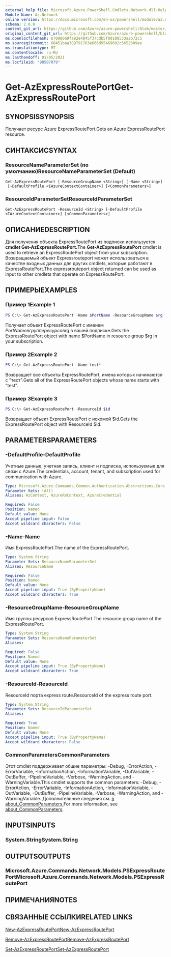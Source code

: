 ```yaml
---
external help file: Microsoft.Azure.PowerShell.Cmdlets.Network.dll-Help.xml
Module Name: Az.Network
online version: https://docs.microsoft.com/en-us/powershell/module/az.network/get-azexpressrouteport
schema: 2.0.0
content_git_url: https://github.com/Azure/azure-powershell/blob/master/src/Network/Network/help/Get-AzExpressRoutePort.md
original_content_git_url: https://github.com/Azure/azure-powershell/blob/master/src/Network/Network/help/Get-AzExpressRoutePort.md
ms.openlocfilehash: 670880a9fa82e4845f37cdb5f0d108533a2b72c5
ms.sourcegitcommit: 68451baa389791703e666d95469602c5652609ee
ms.translationtype: MT
ms.contentlocale: ru-RU
ms.lasthandoff: 01/05/2021
ms.locfileid: "98507079"
---
```

# <span data-ttu-id="4b0bc-101">Get-AzExpressRoutePort</span><span class="sxs-lookup"><span data-stu-id="4b0bc-101">Get-AzExpressRoutePort</span></span>

## <span data-ttu-id="4b0bc-102">SYNOPSIS</span><span class="sxs-lookup"><span data-stu-id="4b0bc-102">SYNOPSIS</span></span>
<span data-ttu-id="4b0bc-103">Получает ресурс Azure ExpressRoutePort.</span><span class="sxs-lookup"><span data-stu-id="4b0bc-103">Gets an Azure ExpressRoutePort resource.</span></span>

## <span data-ttu-id="4b0bc-104">СИНТАКСИС</span><span class="sxs-lookup"><span data-stu-id="4b0bc-104">SYNTAX</span></span>

### <span data-ttu-id="4b0bc-105">ResourceNameParameterSet (по умолчанию)</span><span class="sxs-lookup"><span data-stu-id="4b0bc-105">ResourceNameParameterSet (Default)</span></span>
```
Get-AzExpressRoutePort [-ResourceGroupName <String>] [-Name <String>]
 [-DefaultProfile <IAzureContextContainer>] [<CommonParameters>]
```

### <span data-ttu-id="4b0bc-106">ResourceIdParameterSet</span><span class="sxs-lookup"><span data-stu-id="4b0bc-106">ResourceIdParameterSet</span></span>
```
Get-AzExpressRoutePort -ResourceId <String> [-DefaultProfile <IAzureContextContainer>] [<CommonParameters>]
```

## <span data-ttu-id="4b0bc-107">ОПИСАНИЕ</span><span class="sxs-lookup"><span data-stu-id="4b0bc-107">DESCRIPTION</span></span>
<span data-ttu-id="4b0bc-108">Для получения объекта ExpressRoutePort из подписки используется **cmdlet Get-AzExpressRoutePort.**</span><span class="sxs-lookup"><span data-stu-id="4b0bc-108">The **Get-AzExpressRoutePort** cmdlet is used to retrieve an ExpressRoutePort object from your subscription.</span></span> <span data-ttu-id="4b0bc-109">Возвращаемый объект Expressrouteport может использоваться в качестве входных данных для других cmdlets, которые работают в ExpressRoutePort.</span><span class="sxs-lookup"><span data-stu-id="4b0bc-109">The expressrouteport object returned can be used as input to other cmdlets that operate on ExpressRoutePort.</span></span>

## <span data-ttu-id="4b0bc-110">ПРИМЕРЫ</span><span class="sxs-lookup"><span data-stu-id="4b0bc-110">EXAMPLES</span></span>

### <span data-ttu-id="4b0bc-111">Пример 1</span><span class="sxs-lookup"><span data-stu-id="4b0bc-111">Example 1</span></span>
```powershell
PS C:\> Get-AzExpressRoutePort -Name $PortName -ResourceGroupName $rg
```

<span data-ttu-id="4b0bc-112">Получает объект ExpressRoutePort с именем $PortName в группе ресурсов$rg в вашей подписке.</span><span class="sxs-lookup"><span data-stu-id="4b0bc-112">Gets the ExpressRoutePort object with name $PortName in resource group $rg in your subscription.</span></span>

### <span data-ttu-id="4b0bc-113">Пример 2</span><span class="sxs-lookup"><span data-stu-id="4b0bc-113">Example 2</span></span>
```powershell
PS C:\> Get-AzExpressRoutePort -Name test*
```

<span data-ttu-id="4b0bc-114">Возвращает все объекты ExpressRoutePort, имена которых начинаются с "тест".</span><span class="sxs-lookup"><span data-stu-id="4b0bc-114">Gets all of the ExpressRoutePort objects whose name starts with "test".</span></span>

### <span data-ttu-id="4b0bc-115">Пример 3</span><span class="sxs-lookup"><span data-stu-id="4b0bc-115">Example 3</span></span>
```powershell
PS C:\> Get-AzExpressRoutePort -ResourceId $id
```

<span data-ttu-id="4b0bc-116">Возвращает объект ExpressRoutePort с искомой $id.</span><span class="sxs-lookup"><span data-stu-id="4b0bc-116">Gets the ExpressRoutePort object with ResourceId $id.</span></span> 

## <span data-ttu-id="4b0bc-117">PARAMETERS</span><span class="sxs-lookup"><span data-stu-id="4b0bc-117">PARAMETERS</span></span>

### <span data-ttu-id="4b0bc-118">-DefaultProfile</span><span class="sxs-lookup"><span data-stu-id="4b0bc-118">-DefaultProfile</span></span>
<span data-ttu-id="4b0bc-119">Учетные данные, учетная запись, клиент и подписка, используемые для связи с Azure.</span><span class="sxs-lookup"><span data-stu-id="4b0bc-119">The credentials, account, tenant, and subscription used for communication with Azure.</span></span>

```yaml
Type: Microsoft.Azure.Commands.Common.Authentication.Abstractions.Core.IAzureContextContainer
Parameter Sets: (All)
Aliases: AzContext, AzureRmContext, AzureCredential

Required: False
Position: Named
Default value: None
Accept pipeline input: False
Accept wildcard characters: False
```

### <span data-ttu-id="4b0bc-120">-Name</span><span class="sxs-lookup"><span data-stu-id="4b0bc-120">-Name</span></span>
<span data-ttu-id="4b0bc-121">Имя ExpressRoutePort.</span><span class="sxs-lookup"><span data-stu-id="4b0bc-121">The name of the ExpressRoutePort.</span></span>

```yaml
Type: System.String
Parameter Sets: ResourceNameParameterSet
Aliases: ResourceName

Required: False
Position: Named
Default value: None
Accept pipeline input: True (ByPropertyName)
Accept wildcard characters: True
```

### <span data-ttu-id="4b0bc-122">-ResourceGroupName</span><span class="sxs-lookup"><span data-stu-id="4b0bc-122">-ResourceGroupName</span></span>
<span data-ttu-id="4b0bc-123">Имя группы ресурсов ExpressRoutePort.</span><span class="sxs-lookup"><span data-stu-id="4b0bc-123">The resource group name of the ExpressRoutePort.</span></span>

```yaml
Type: System.String
Parameter Sets: ResourceNameParameterSet
Aliases:

Required: False
Position: Named
Default value: None
Accept pipeline input: True (ByPropertyName)
Accept wildcard characters: True
```

### <span data-ttu-id="4b0bc-124">-ResourceId</span><span class="sxs-lookup"><span data-stu-id="4b0bc-124">-ResourceId</span></span>
<span data-ttu-id="4b0bc-125">ResourceId порта express route.</span><span class="sxs-lookup"><span data-stu-id="4b0bc-125">ResourceId of the express route port.</span></span>

```yaml
Type: System.String
Parameter Sets: ResourceIdParameterSet
Aliases:

Required: True
Position: Named
Default value: None
Accept pipeline input: True (ByPropertyName)
Accept wildcard characters: False
```

### <span data-ttu-id="4b0bc-126">CommonParameters</span><span class="sxs-lookup"><span data-stu-id="4b0bc-126">CommonParameters</span></span>
<span data-ttu-id="4b0bc-127">Этот cmdlet поддерживает общие параметры: -Debug, -ErrorAction, -ErrorVariable, -InformationAction, -InformationVariable, -OutVariable, -OutBuffer, -PipelineVariable, -Verbose, -WarningAction, and -WarningVariable.</span><span class="sxs-lookup"><span data-stu-id="4b0bc-127">This cmdlet supports the common parameters: -Debug, -ErrorAction, -ErrorVariable, -InformationAction, -InformationVariable, -OutVariable, -OutBuffer, -PipelineVariable, -Verbose, -WarningAction, and -WarningVariable.</span></span> <span data-ttu-id="4b0bc-128">Дополнительные сведения см. [в about_CommonParameters.](http://go.microsoft.com/fwlink/?LinkID=113216)</span><span class="sxs-lookup"><span data-stu-id="4b0bc-128">For more information, see [about_CommonParameters](http://go.microsoft.com/fwlink/?LinkID=113216).</span></span>

## <span data-ttu-id="4b0bc-129">INPUTS</span><span class="sxs-lookup"><span data-stu-id="4b0bc-129">INPUTS</span></span>

### <span data-ttu-id="4b0bc-130">System.String</span><span class="sxs-lookup"><span data-stu-id="4b0bc-130">System.String</span></span>

## <span data-ttu-id="4b0bc-131">OUTPUTS</span><span class="sxs-lookup"><span data-stu-id="4b0bc-131">OUTPUTS</span></span>

### <span data-ttu-id="4b0bc-132">Microsoft.Azure.Commands.Network.Models.PSExpressRoutePort</span><span class="sxs-lookup"><span data-stu-id="4b0bc-132">Microsoft.Azure.Commands.Network.Models.PSExpressRoutePort</span></span>

## <span data-ttu-id="4b0bc-133">ПРИМЕЧАНИЯ</span><span class="sxs-lookup"><span data-stu-id="4b0bc-133">NOTES</span></span>

## <span data-ttu-id="4b0bc-134">СВЯЗАННЫЕ ССЫЛКИ</span><span class="sxs-lookup"><span data-stu-id="4b0bc-134">RELATED LINKS</span></span>

[<span data-ttu-id="4b0bc-135">New-AzExpressRoutePort</span><span class="sxs-lookup"><span data-stu-id="4b0bc-135">New-AzExpressRoutePort</span></span>](./New-AzExpressRoutePort.md)

[<span data-ttu-id="4b0bc-136">Remove-AzExpressRoutePort</span><span class="sxs-lookup"><span data-stu-id="4b0bc-136">Remove-AzExpressRoutePort</span></span>](./Remove-AzExpressRoutePort.md)

[<span data-ttu-id="4b0bc-137">Set-AzExpressRoutePort</span><span class="sxs-lookup"><span data-stu-id="4b0bc-137">Set-AzExpressRoutePort</span></span>](./Set-AzExpressRoutePort.md)
